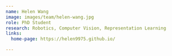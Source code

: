 ```yaml
---
name: Helen Wang
image: images/team/helen-wang.jpg
role: PhD Student
research: Robotics, Computer Vision, Representation Learning
links:
  home-page: https://helen9975.github.io/

---
```


